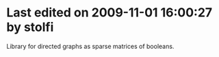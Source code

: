 # Last edited on 2009-11-01 16:00:27 by stolfi

Library for directed graphs as sparse matrices of booleans.
